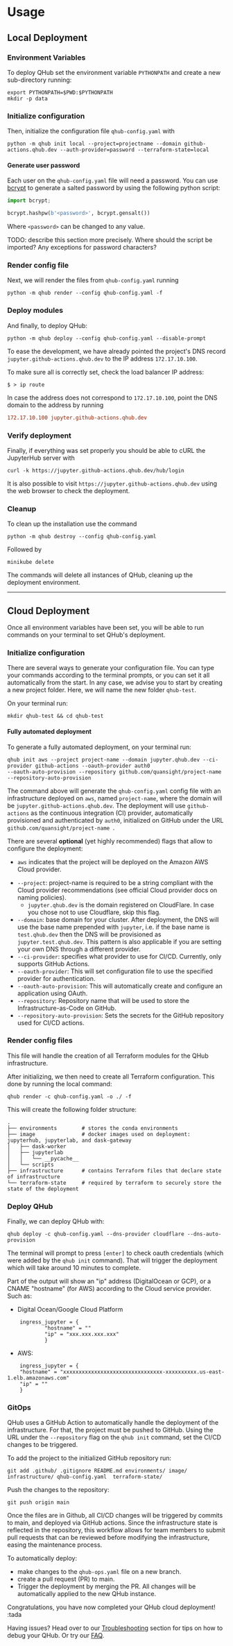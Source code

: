 # Usage

## Local Deployment

### Environment Variables
To deploy QHub set the environment variable `PYTHONPATH` and create a new sub-directory running:
```shell
export PYTHONPATH=$PWD:$PYTHONPATH
mkdir -p data
```

### Initialize configuration
Then, initialize the configuration file `qhub-config.yaml` with
```shell
python -m qhub init local --project=projectname --domain github-actions.qhub.dev --auth-provider=password --terraform-state=local
```

#### Generate user password
Each user on the `qhub-config.yaml` file will need a password. You can use [bcrypt](https://pypi.org/project/bcrypt/) to
generate a salted password by using the following python script:
```python
import bcrypt;

bcrypt.hashpw(b'<password>', bcrypt.gensalt())
```
Where `<password>` can be changed to any value.

TODO: describe this section more precisely. Where should the script be imported? Any exceptions for password characters?

### Render config file
Next, we will render the files from `qhub-config.yaml` running
```shell
python -m qhub render --config qhub-config.yaml -f
```

### Deploy modules

And finally, to deploy QHub:
```shell
python -m qhub deploy --config qhub-config.yaml --disable-prompt
```

To ease the development, we have already pointed the project's DNS record `jupyter.github-actions.qhub.dev` to the IP address 
`172.17.10.100`.

To make sure all is correctly set, check the load balancer IP address:
```shell
$ > ip route
```

In case the address does not correspond to `172.17.10.100`, point the DNS domain to the address by running
```ini
172.17.10.100 jupyter.github-actions.qhub.dev
```
### Verify deployment
Finally, if everything was set properly you should be able to cURL the JupyterHub server with
```shell
curl -k https://jupyter.github-actions.qhub.dev/hub/login
```

It is also possible to visit `https://jupyter.github-actions.qhub.dev` using the web browser to check the deployment.

### Cleanup
To clean up the installation use the command
```shell
python -m qhub destroy --config qhub-config.yaml 
```
Followed by 
```shell
minikube delete
```
The commands will delete all instances of QHub, cleaning up the deployment environment.

---

## Cloud Deployment

Once all environment variables have been set, you will be able to run commands on your terminal to set QHub's deployment.

### Initialize configuration
There are several ways to generate your configuration file. You can type your commands according to the terminal prompts,
or you can set it all automatically from the start. In any case, we advise you to start by creating a new project folder.
Here, we will name the new folder `qhub-test`.

On your terminal run:
```shell
mkdir qhub-test && cd qhub-test
``` 

#### Fully automated deployment
To generate a fully automated deployment, on your terminal run:
```shell
qhub init aws --project project-name --domain jupyter.qhub.dev --ci-provider github-actions --oauth-provider auth0 
--oauth-auto-provision --repository github.com/quansight/project-name --repository-auto-provision
```
The command above will generate the `qhub-config.yaml` config file with an infrastructure deployed on `aws`, named 
`project-name`, where the domain will be `jupyter.github-actions.qhub.dev`. The deployment will use `github-actions` 
as the continuous integration (CI) provider, automatically provisioned and authenticated by `auth0`, initialized on 
GitHub under the URL `github.com/quansight/project-name `.


There are several **optional** (yet highly recommended) flags that allow to configure the deployment:

+ `aws` indicates that the project will be deployed on the Amazon AWS Cloud provider.
- `--project`: project-name is required to be a string compliant with the Cloud provider recommendations (see official Cloud provider docs on naming policies).
  + `jupyter.qhub.dev` is the domain registered on CloudFlare. In case you chose not to use Cloudflare, skip this flag.
- `--domain`: base domain for your cluster. After deployment, the DNS will use the base name prepended with `jupyter`, i.e.
  if the base name is `test.qhub.dev` then the DNS will be provisioned as `jupyter.test.qhub.dev`. This pattern is also applicable if you are setting your own DNS through a different provider.
- `--ci-provider`: specifies what provider to use for CI/CD. Currently, only supports GitHub Actions.
- `--oauth-provider`: This will set configuration file to use the specified provider for authentication.
- `--oauth-auto-provision`: This will automatically create and configure an application using OAuth.
- `--repository`: Repository name that will be used to store the Infrastructure-as-Code on GitHub.
- `--repository-auto-provision`: Sets the secrets for the GitHub repository used for CI/CD actions.


### Render config files
This file will handle the creation of all Terraform modules for the QHub infrastructure.

After initializing, we then need to create all Terraform configuration. This done by running the local command:
```shell
qhub render -c qhub-config.yaml -o ./ -f
```

This will create the following folder structure:
```
.
├── environments        # stores the conda environments
├── image               # docker images used on deployment: jupyterhub, jupyterlab, and dask-gateway
│   ├── dask-worker
│   ├── jupyterlab
│   │   └── __pycache__
│   └── scripts
├── infrastructure      # contains Terraform files that declare state of infrastructure
└── terraform-state     # required by terraform to securely store the state of the deployment
```
        
### Deploy QHub

Finally, we can deploy QHub with:
```shell
qhub deploy -c qhub-config.yaml --dns-provider cloudflare --dns-auto-provision
```

The terminal will prompt to press `[enter]` to check oauth credentials (which were added by the `qhub init` command). 
That will trigger the deployment which will take around 10 minutes to complete.

Part of the output will show an "ip" address (DigitalOcean or GCP), or a CNAME "hostname" (for AWS)
according to the Cloud service provider. Such as:

+ Digital Ocean/Google Cloud Platform
```shell
    ingress_jupyter = {
            "hostname" = ""
            "ip" = "xxx.xxx.xxx.xxx"
            }
```
+ AWS:
```shell
    ingress_jupyter = {
    "hostname" = "xxxxxxxxxxxxxxxxxxxxxxxxxxxxxxxx-xxxxxxxxxx.us-east-1.elb.amazonaws.com"
    "ip" = ""
    }
```
        
### GitOps
QHub uses a GitHub Action to automatically handle the deployment of the infrastructure. For that, the project must be 
pushed to GitHub. Using the URL under the `--repository` flag on the `qhub init` command, set the CI/CD changes to be triggered.

To add the project to the initialized GitHub repository run:
```shell
git add .github/ .gitignore README.md environments/ image/ infrastructure/ qhub-config.yaml  terraform-state/
```

Push the changes to the repository:
```shell
git push origin main
```

Once the files are in Github, all CI/CD changes will be triggered by commits to main, and deployed via GitHub actions.
Since the infrastructure state is reflected in the repository, this workflow allows for team members to submit pull 
requests that can be reviewed before modifying the infrastructure, easing the maintenance process.

To automatically deploy:
- make changes to the `qhub-ops.yaml` file on a new branch. 
- create a pull request (PR) to main.
- Trigger the deployment by merging the PR. All changes will be automatically applied to the new QHub instance.

Congratulations, you have now completed your QHub cloud deployment! :tada

Having issues? Head over to our [Troubleshooting](../02_get_started/06_troubleshooting.md) section for tips on how to 
debug your QHub. Or try our [FAQ](../02_get_started/07_support.md).